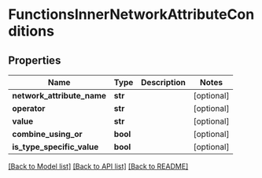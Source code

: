 # FunctionsInnerNetworkAttributeConditions

## Properties
Name | Type | Description | Notes
------------ | ------------- | ------------- | -------------
**network_attribute_name** | **str** |  | [optional] 
**operator** | **str** |  | [optional] 
**value** | **str** |  | [optional] 
**combine_using_or** | **bool** |  | [optional] 
**is_type_specific_value** | **bool** |  | [optional] 

[[Back to Model list]](../README.md#documentation-for-models) [[Back to API list]](../README.md#documentation-for-api-endpoints) [[Back to README]](../README.md)


